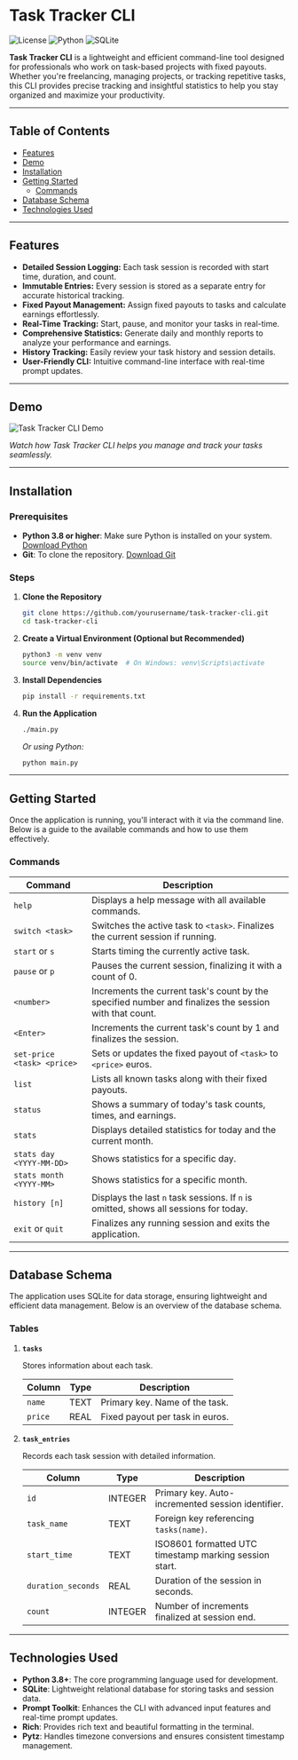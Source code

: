 # Task Tracker CLI

![License](https://img.shields.io/github/license/kanapitsas/task-tracker)
![Python](https://img.shields.io/badge/Python-3.8%2B-blue)
![SQLite](https://img.shields.io/badge/SQLite-3.34.0%2B-blue)

**Task Tracker CLI** is a lightweight and efficient command-line tool designed for professionals who work on task-based projects with fixed payouts. Whether you're freelancing, managing projects, or tracking repetitive tasks, this CLI provides precise tracking and insightful statistics to help you stay organized and maximize your productivity.

---

## Table of Contents

- [Features](#features)
- [Demo](#demo)
- [Installation](#installation)
- [Getting Started](#getting-started)
  - [Commands](#commands)
- [Database Schema](#database-schema)
- [Technologies Used](#technologies-used)

---

## Features

- **Detailed Session Logging:** Each task session is recorded with start time, duration, and count.
- **Immutable Entries:** Every session is stored as a separate entry for accurate historical tracking.
- **Fixed Payout Management:** Assign fixed payouts to tasks and calculate earnings effortlessly.
- **Real-Time Tracking:** Start, pause, and monitor your tasks in real-time.
- **Comprehensive Statistics:** Generate daily and monthly reports to analyze your performance and earnings.
- **History Tracking:** Easily review your task history and session details.
- **User-Friendly CLI:** Intuitive command-line interface with real-time prompt updates.

---

## Demo

![Task Tracker CLI Demo](./screenshots/demo.gif)

*Watch how Task Tracker CLI helps you manage and track your tasks seamlessly.*

---

## Installation

### Prerequisites

- **Python 3.8 or higher**: Make sure Python is installed on your system. [Download Python](https://www.python.org/downloads/)
- **Git**: To clone the repository. [Download Git](https://git-scm.com/downloads)

### Steps

1. **Clone the Repository**

   ```bash
   git clone https://github.com/yourusername/task-tracker-cli.git
   cd task-tracker-cli
   ```

2. **Create a Virtual Environment (Optional but Recommended)**

   ```bash
   python3 -m venv venv
   source venv/bin/activate  # On Windows: venv\Scripts\activate
   ```

3. **Install Dependencies**

   ```bash
   pip install -r requirements.txt
   ```


4. **Run the Application**

   ```bash
   ./main.py
   ```

   *Or using Python:*

   ```bash
   python main.py
   ```

---

## Getting Started

Once the application is running, you'll interact with it via the command line. Below is a guide to the available commands and how to use them effectively.

### Commands

| Command                      | Description                                                                                               |
|------------------------------|-----------------------------------------------------------------------------------------------------------|
| `help`                       | Displays a help message with all available commands.                                                     |
| `switch <task>`              | Switches the active task to `<task>`. Finalizes the current session if running.                          |
| `start` or `s`               | Starts timing the currently active task.                                                                |
| `pause` or `p`               | Pauses the current session, finalizing it with a count of 0.                                             |
| `<number>`                   | Increments the current task's count by the specified number and finalizes the session with that count.   |
| `<Enter>`                    | Increments the current task's count by 1 and finalizes the session.                                       |
| `set-price <task> <price>`   | Sets or updates the fixed payout of `<task>` to `<price>` euros.                                         |
| `list`                       | Lists all known tasks along with their fixed payouts.                                                    |
| `status`                     | Shows a summary of today's task counts, times, and earnings.                                             |
| `stats`                      | Displays detailed statistics for today and the current month.                                            |
| `stats day <YYYY-MM-DD>`     | Shows statistics for a specific day.                                                                     |
| `stats month <YYYY-MM>`      | Shows statistics for a specific month.                                                                    |
| `history [n]`                | Displays the last `n` task sessions. If `n` is omitted, shows all sessions for today.                    |
| `exit` or `quit`             | Finalizes any running session and exits the application.                                                 |

---

## Database Schema

The application uses SQLite for data storage, ensuring lightweight and efficient data management. Below is an overview of the database schema.

### Tables

1. **`tasks`**

   Stores information about each task.

   | Column  | Type  | Description                         |
   |---------|-------|-------------------------------------|
   | `name`  | TEXT  | Primary key. Name of the task.      |
   | `price` | REAL  | Fixed payout per task in euros.     |

2. **`task_entries`**

   Records each task session with detailed information.

   | Column             | Type    | Description                                                    |
   |--------------------|---------|----------------------------------------------------------------|
   | `id`               | INTEGER | Primary key. Auto-incremented session identifier.             |
   | `task_name`        | TEXT    | Foreign key referencing `tasks(name)`.                        |
   | `start_time`       | TEXT    | ISO8601 formatted UTC timestamp marking session start.        |
   | `duration_seconds` | REAL    | Duration of the session in seconds.                           |
   | `count`            | INTEGER | Number of increments finalized at session end.                 |

---

## Technologies Used

- **Python 3.8+**: The core programming language used for development.
- **SQLite**: Lightweight relational database for storing tasks and session data.
- **Prompt Toolkit**: Enhances the CLI with advanced input features and real-time prompt updates.
- **Rich**: Provides rich text and beautiful formatting in the terminal.
- **Pytz**: Handles timezone conversions and ensures consistent timestamp management.
